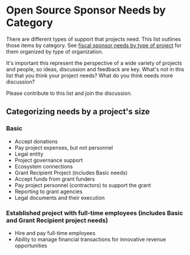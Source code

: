 # Open Source Sponsor Needs by Category

There are different types of support that projects need. This list outlines those items by category. See [fiscal sponsor needs by type of project](sponsor-needs-project.md) for them organized by type of organization. 

It's important this represent the perspective of a wide variety of projects and people, so ideas, discussion and feedback are key. What's not in this list that you think your project needs? What do you think needs more discussion? 

Please contribute to this list and join the discussion. 

## Categorizing needs by a project's size

### Basic
- Accept donations
- Pay project expenses, but not personnel
- Legal entity
- Project governance support
- Ecosystem connections
- Grant Recipient Project (includes Basic needs)
- Accept funds from grant funders
- Pay project personnel (contractors) to support the grant
- Reporting to grant agencies
- Legal documents and their execution

### Established project with full-time employees (includes Basic and Grant Recipient project needs)
- Hire and pay full-time employees
- Ability to manage financial transactions for innovative revenue opportunities

